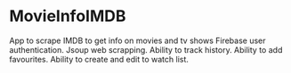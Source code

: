 # MovieInfoIMDB
App to scrape IMDB to get info on movies and tv shows
Firebase user authentication.
Jsoup web scrapping.
Ability to track history.
Ability to add favourites.
Ability to create and edit to watch list.
